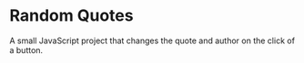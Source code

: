 # Random Quotes
A small JavaScript project that changes the quote and author on the click of a button.
